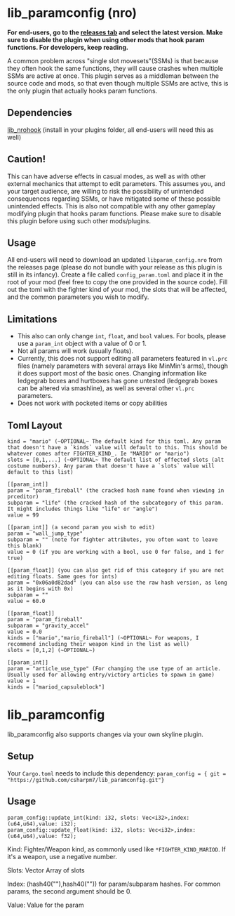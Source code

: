 # lib_paramconfig (nro)

**For end-users, go to the [releases tab](https://github.com/CSharpM7/lib_paramconfig/releases) and select the latest version. Make sure to disable the plugin when using other mods that hook param functions. For developers, keep reading.**

A common problem across "single slot movesets"(SSMs) is that because they often hook the same functions, they will cause crashes when multiple SSMs are active at once. This plugin serves as a middleman between the source code and mods, so that even though multiple SSMs are active, this is the only plugin that actually hooks param functions.

## Dependencies
[lib_nrohook](https://github.com/ultimate-research/nro-hook-plugin/releases) (install in your plugins folder, all end-users will need this as well)

## Caution!
This can have adverse effects in casual modes, as well as with other external mechanics that attempt to edit parameters. This assumes you, and your target audience, are willing to risk the possibility of unintended consequences regarding SSMs, or have mitigated some of these possible unintended effects. This is also not compatible with any other gameplay modifying plugin that hooks param functions. Please make sure to disable this plugin before using such other mods/plugins.

## Usage
All end-users will need to download an updated `libparam_config.nro` from the releases page (please do not bundle with your release as this plugin is still in its infancy). Create a file called `config_param.toml` and place it in the root of your mod (feel free to copy the one provided in the source code). Fill out the toml with the fighter kind of your mod, the slots that will be affected, and the common parameters you wish to modify.

## Limitations
- This also can only change `int`, `float`, and `bool` values. For bools, please use a `param_int` object with a value of 0 or 1.
- Not all params will work (usually floats).
- Currently, this does not support editing all parameters featured in `vl.prc` files (namely parameters with several arrays like MinMin's arms), though it does support most of the basic ones. Changing information like ledgegrab boxes and hurtboxes has gone untested (ledgegrab boxes can be altered via smashline), as well as several other `vl.prc` parameters.
- Does not work with pocketed items or copy abilities

## Toml Layout

```
kind = "mario" (~OPTIONAL~ The default kind for this toml. Any param that doesn't have a `kinds` value will default to this. This should be whatever comes after FIGHTER_KIND_. Ie "MARIO" or "mario")
slots = [0,1,...] (~OPTIONAL~ The default list of effected slots (alt costume numbers). Any param that doesn't have a `slots` value will default to this list)

[[param_int]]
param = "param_fireball" (the cracked hash name found when viewing in prceditor)
subparam = "life" (the cracked hash of the subcategory of this param. It might includes things like "life" or "angle")
value = 99 

[[param_int]] (a second param you wish to edit)
param = "wall_jump_type" 
subparam = "" (note for fighter attributes, you often want to leave this blank)
value = 0 (if you are working with a bool, use 0 for false, and 1 for true)

[[param_float]] (you can also get rid of this category if you are not editing floats. Same goes for ints)
param = "0x06a0d82dad" (you can also use the raw hash version, as long as it begins with 0x)
subparam = ""
value = 60.0

[[param_float]]
param = "param_fireball"
subparam = "gravity_accel"
value = 0.0
kinds = ["mario","mario_fireball"] (~OPTIONAL~ For weapons, I recommend including their weapon kind in the list as well)
slots = [0,1,2] (~OPTIONAL~)

[[param_int]]
param = "article_use_type" (For changing the use type of an article. Usually used for allowing entry/victory articles to spawn in game)
value = 1
kinds = ["mariod_capsuleblock"]
```

# lib_paramconfig

lib_paramconfig also supports changes via your own skyline plugin.

## Setup
Your `Cargo.toml` needs to include this dependency:
`param_config = { git = "https://github.com/csharpm7/lib_paramconfig.git"}`

## Usage
```
param_config::update_int(kind: i32, slots: Vec<i32>,index: (u64,u64),value: i32);
param_config::update_float(kind: i32, slots: Vec<i32>,index: (u64,u64),value: f32);
```
Kind: Fighter/Weapon kind, as commonly used like `*FIGHTER_KIND_MARIOD`. If it's a weapon, use a negative number.

Slots: Vector Array of slots

Index: (hash40(""),hash40("")) for param/subparam hashes. For common params, the second argument should be 0.

Value: Value for the param
